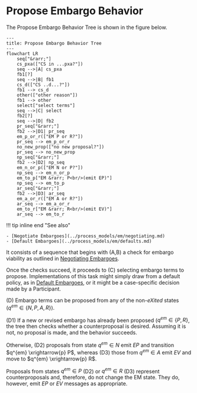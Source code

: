 # Propose Embargo Behavior

The Propose Embargo Behavior Tree is shown in the figure below. 

```mermaid
---
title: Propose Embargo Behavior Tree
---
flowchart LR
    seq["&rarr;"]
    cs_pxa(["CS in ...pxa?"])
    seq -->|A| cs_pxa
    fb1[?]
    seq -->|B| fb1
    cs_d(["CS ..d...?"])
    fb1 --> cs_d
    other(["other reason"])
    fb1 --> other
    select["select terms"]
    seq -->|C| select
    fb2[?]
    seq -->|D| fb2
    pr_seq["&rarr;"]
    fb2 -->|D1| pr_seq
    em_p_or_r(["EM P or R?"])
    pr_seq --> em_p_or_r
    no_new_prop(["no new proposal?"])
    pr_seq --> no_new_prop
    np_seq["&rarr;"]
    fb2 -->|D2| np_seq
    em_n_or_p(["EM N or P?"])
    np_seq --> em_n_or_p
    em_to_p["EM &rarr; P<br/>(emit EP)"]
    np_seq --> em_to_p
    ar_seq["&rarr;"]
    fb2 -->|D3| ar_seq
    em_a_or_r(["EM A or R?"])
    ar_seq --> em_a_or_r
    em_to_r["EM &rarr; R<br/>(emit EV)"]
    ar_seq --> em_to_r
```

!!! tip inline end "See also"

    - [Negotiate Embargoes](../process_models/em/negotiating.md)
    - [Default Embargoes](../process_models/em/defaults.md)

It consists of a sequence that begins with (A,B) a check for embargo viability as outlined in
[Negotiating Embargoes](../process_models/em/negotiating.md).

Once the checks succeed, it proceeds to (C) selecting embargo terms to propose.
Implementations of this task might simply draw from a default policy, as in 
[Default Embargoes](../process_models/em/defaults.md), or it might be a case-specific decision made by a Participant.

(D) Embargo terms can be proposed from any of the non-*eXited* states ($q^{em} \in \{N,P,A,R\}$).

(D1) If a new or revised embargo has already been proposed ($q^{em} \in \{P,R\}$, the tree then checks whether a counterproposal is desired.
Assuming it is not, no proposal is made, and the behavior succeeds.

Otherwise, (D2) proposals from state $q^{em} \in N$ emit $EP$ and transition $q^{em} \xrightarrow{p} P$, 
whereas (D3) those from $q^{em} \in A$ emit $EV$ and move to $q^{em} \xrightarrow{p} R$.

Proposals from states $q^{em} \in P$ (D2) or $q^{em} \in R$ (D3) represent counterproposals and, therefore, do not change
the EM state.
They do, however, emit $EP$ or $EV$ messages as appropriate.

